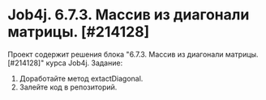 # Job4j. 6.7.3. Массив из диагонали матрицы. [#214128]
Проект содержит решения блока "6.7.3. Массив из диагонали матрицы. [#214128]" курса Job4j.
Задание:
1. Доработайте метод extactDiagonal.
2. Залейте код в репозиторий.